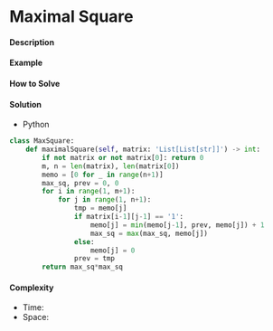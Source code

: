 # Maximal Square

#### Description

#### Example

#### How to Solve

#### Solution
- Python

```python
class MaxSquare:
    def maximalSquare(self, matrix: 'List[List[str]]') -> int:
        if not matrix or not matrix[0]: return 0
        m, n = len(matrix), len(matrix[0])
        memo = [0 for _ in range(n+1)]
        max_sq, prev = 0, 0
        for i in range(1, m+1):
            for j in range(1, n+1):
                tmp = memo[j]
                if matrix[i-1][j-1] == '1':
                    memo[j] = min(memo[j-1], prev, memo[j]) + 1
                    max_sq = max(max_sq, memo[j])
                else:
                    memo[j] = 0
                prev = tmp
        return max_sq*max_sq
```

#### Complexity
- Time:
- Space: